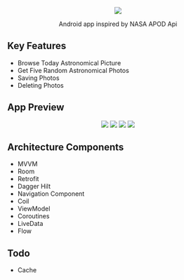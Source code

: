 
<p align="center">
  <img src="https://user-images.githubusercontent.com/85331232/154655207-ece45357-57bd-499a-a6de-e914a97adebc.png">
</p>
<p align="center">Android app inspired by NASA APOD Api</p>

## Key Features

- Browse Today Astronomical Picture
- Get Five Random Astronomical Photos
- Saving Photos
- Deleting Photos

## App Preview

<p align="center">
  <img src="https://user-images.githubusercontent.com/85331232/154659244-36e6f144-aed8-44d8-838f-0bf946937d67.jpg">
  <img src="https://user-images.githubusercontent.com/85331232/154659246-bab5325f-12a7-45f6-8d79-da3e04de67c0.jpg">
   <img src="https://user-images.githubusercontent.com/85331232/154659242-f022f40a-a647-451f-88a9-3978495531af.jpg">
  <img src="https://user-images.githubusercontent.com/85331232/154659593-61ffec01-4c8d-42a9-9b22-346fbf41bc12.jpg">
</p>

## Architecture Components

- MVVM
- Room
- Retrofit
- Dagger Hilt
- Navigation Component
- Coil 
- ViewModel
- Coroutines
- LiveData
- Flow


## Todo

- Cache
